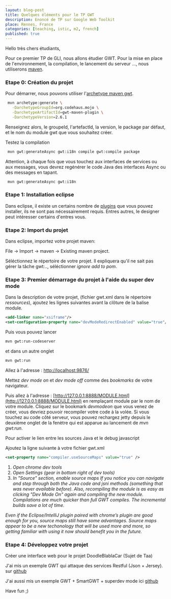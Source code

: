 ```yaml
---
layout: blog-post
title: Quelques éléments pour le TP GWT
description: Enoncé de TP sur Google Web Toolkit
place: Rennes, France
categories: [teaching, istic, m2, french]
published: true
---
```

Hello très chers étudiants,

Pour ce premier TP de GLI, nous allons étudier GWT. Pour la mise en place de l'environnement, la compilation, le lancement du serveur ..., nous utiliserons [maven](http://maven.apache.org/).

### Etape 0: Création du projet

Pour démarrer, nous pouvons utiliser l'[archetype maven gwt](http://mojo.codehaus.org/gwt-maven-plugin/). 

```bash
 mvn archetype:generate \
   -DarchetypeGroupId=org.codehaus.mojo \
   -DarchetypeArtifactId=gwt-maven-plugin \
   -DarchetypeVersion=2.6.1
```

<!--more-->


Renseignez alors, le groupeId, l'artefactId, la version, le package par défaut, et le nom du module gwt que vous souhaitez créer. 

Testez la compilation

```bash
 mvn gwt:generateAsync gwt:i18n compile gwt:compile package
```

Attention, à chaque fois que vous touchez aux interfaces de services ou aux messages, vous devrez regénérer le code Java des interfaces Async ou des messages en tapant. 

```bash
 mvn gwt:generateAsync gwt:i18n
```


### Etape 1: Installation eclipse

Dans eclipse, il existe un certains nombre de [plugins](https://developers.google.com/eclipse/docs/getting_started?hl=fr) que vous pouvez installer, ils ne sont pas nécessairement requis. Entres autres, le designer peut intéresser certains d'entres vous. 

### Etape 2: Import du projet

Dans eclipse, importez votre projet maven:

File -> Import -> maven -> Existing maven project. 

Séléctionnez le répertoire de votre projet. Il expliquera qu'il ne sait pas gérer la tâche gwt:.., séléctionner *ignore add to pom*.


### Etape 3: Premier démarrage du projet à l'aide du super dev mode

Dans la description de votre projet, (fichier gwt.xml dans le répertoire *ressources*), ajoutez les lignes suivantes avant la clôture de la balise module. 

```xml
<add-linker name="xsiframe"/>
<set-configuration-property name="devModeRedirectEnabled" value="true"/>
```


Puis vous pouvez lancer
```bash
mvn gwt:run-codeserver
```

et dans un autre onglet

```bash
mvn gwt:run
```

Allez à l'adresse : [http://localhost:9876/](http://localhost:9876/)

Mettez *dev mode on* et *dev mode off* comme des *bookmarks* de votre navigateur. 

Puis allez à l'adresse : [http://127.0.0.1:8888/MODULE.html](http://127.0.0.1:8888/MODULE.html) en remplaçant module par le nom de votre module. Cliquez sur le bookmark *devmodeon* que vous venez de créer, vous devriez pouvoir recompiler votre code à la volée. Si vous touchez au code côté serveur, vous pouvez rechargez jetty depuis le deuxième onglet de la fenètre qui est apparue au lancement de *mvn gwt:run*.

Pour activer le lien entre les sources Java et le debug javascript

Ajoutez la ligne suivante à votre fichier gwt.xml

```xml
<set-property name="compiler.useSourceMaps" value="true" />
```

1. *Open chrome dev tools*
2. *Open Settings (gear in bottom right of dev tools)*
3. *In "Source" section, enable source maps*
*If you notice you can navigate and step through both the Java code and jsni methods (something that was never available before). Also, recompiling the module is as easy as clicking "Dev Mode On" again and compiling the new module. Compilations are much quicker than full GWT compiles. The incremental builds save a lot of time.*

*Even if the Eclipse/IntelliJ plugin paired with chrome’s plugin are good enough for you, source maps still have some advantages. Source maps appear to be a new techonology that will be used more and more, so getting familiar with using it now should benefit you in the future.*



### Etape 4: Développez votre projet

Créer une interface web pour le projet DoodleBlablaCar (Sujet de Taa)

J'ai mis un exemple GWT qui attaque des services Restful (Json + Jersey). sur [github](https://github.com/barais/taajerseygwt.git)

J'ai aussi mis un exemple GWT + SmartGWT + superdev mode ici [github](https://github.com/barais/smartgwt5maven.git)

Have fun ;)

